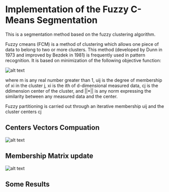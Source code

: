 # Implementation of the Fuzzy C-Means Segmentation
This is a segmentation method based on the fuzzy clustering algorithm.

Fuzzy cmeans (FCM) is a method of clustering which allows one piece of data to belong to two or more clusters. This method (developed by Dunn in 1973 and improved by Bezdek in 1981) is frequently used in pattern recognition. It is based on minimization of the following objective function:

![alt text](https://github.com/tiserge2/fuzzy-clustering/blob/main/objective_function.png?raw=true)

where m is any real number greater than 1, uij is the degree of membership of xi in the cluster j, xi is the ith of d-dimensional measured data, cj is the ddimension center of the cluster, and ||*|| is any norm expressing the similarity between any measured data and the center.

Fuzzy partitioning is carried out through an iterative membership uij and the cluster centers cj

## Centers Vectors Compuation

![alt text](https://github.com/tiserge2/fuzzy-clustering/blob/main/centers_compute.png?raw=true)

## Membership Matrix update

![alt text](https://github.com/tiserge2/fuzzy-clustering/blob/main/membership_update.png?raw=true)

## Some Results 